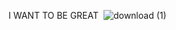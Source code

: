  I WANT TO BE GREAT 
![download (1)](https://github.com/user-attachments/assets/2cb246d3-2be2-4483-b062-ed0a741fc1c2)

